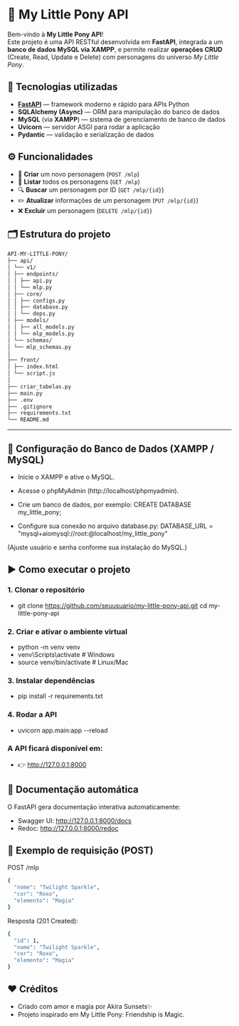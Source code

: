 # 🦄 My Little Pony API

Bem-vindo à **My Little Pony API**!  
Este projeto é uma API RESTful desenvolvida em **FastAPI**, integrada a um **banco de dados MySQL via XAMPP**, e permite realizar **operações CRUD** (Create, Read, Update e Delete) com personagens do universo *My Little Pony*.

## 🚀 Tecnologias utilizadas

- **[FastAPI](https://fastapi.tiangolo.com/)** — framework moderno e rápido para APIs Python  
- **SQLAlchemy (Async)** — ORM para manipulação do banco de dados  
- **MySQL** (via **XAMPP**) — sistema de gerenciamento de banco de dados  
- **Uvicorn** — servidor ASGI para rodar a aplicação  
- **Pydantic** — validação e serialização de dados

## ⚙️ Funcionalidades

- 🐴 **Criar** um novo personagem (`POST /mlp`)
- 📜 **Listar** todos os personagens (`GET /mlp`)
- 🔍 **Buscar** um personagem por ID (`GET /mlp/{id}`)
- ✏️ **Atualizar** informações de um personagem (`PUT /mlp/{id}`)
- ❌ **Excluir** um personagem (`DELETE /mlp/{id}`)

## 🗂️ Estrutura do projeto
```bash
API-MY-LITTLE-PONY/
├── api/
│ └── v1/
│ ├── endpoints/
│ │ ├── api.py
│ │ └── mlp.py
│ ├── core/
│ │ ├── configs.py
│ │ ├── database.py
│ │ └── deps.py
│ ├── models/
│ │ ├── all_models.py
│ │ └── mlp_models.py
│ └── schemas/
│ └── mlp_schemas.py
│
├── front/
│ ├── index.html
│ └── script.js
│
├── criar_tabelas.py
├── main.py
├── .env
├── .gitignore
├── requirements.txt
└── README.md
```
---

## 💾 Configuração do Banco de Dados (XAMPP / MySQL)

- Inicie o XAMPP e ative o MySQL.
- Acesse o phpMyAdmin (http://localhost/phpmyadmin).
  
- Crie um banco de dados, por exemplo:
CREATE DATABASE my_little_pony;

- Configure sua conexão no arquivo database.py:
DATABASE_URL = "mysql+aiomysql://root:@localhost/my_little_pony"


(Ajuste usuário e senha conforme sua instalação do MySQL.)

## ▶️ Como executar o projeto

### 1. Clonar o repositório
- git clone https://github.com/seuusuario/my-little-pony-api.git
cd my-little-pony-api

### 2. Criar e ativar o ambiente virtual
- python -m venv venv
- venv\Scripts\activate   # Windows
- source venv/bin/activate  # Linux/Mac

### 3. Instalar dependências
- pip install -r requirements.txt

### 4. Rodar a API
- uvicorn app.main:app --reload

### A API ficará disponível em:
- 👉 http://127.0.0.1:8000

## 📘 Documentação automática

O FastAPI gera documentação interativa automaticamente:

- Swagger UI: http://127.0.0.1:8000/docs
- Redoc: http://127.0.0.1:8000/redoc

## 🧪 Exemplo de requisição (POST)


POST /mlp
```bash
{
  "nome": "Twilight Sparkle",
  "cor": "Roxo",
  "elemento": "Magia"
}
```

Resposta (201 Created):
```bash
{
  "id": 1,
  "nome": "Twilight Sparkle",
  "cor": "Roxo",
  "elemento": "Magia"
}
```
## ❤️ Créditos
- Criado com amor e magia por Akira Sunsets✨
- Projeto inspirado em My Little Pony: Friendship is Magic.
